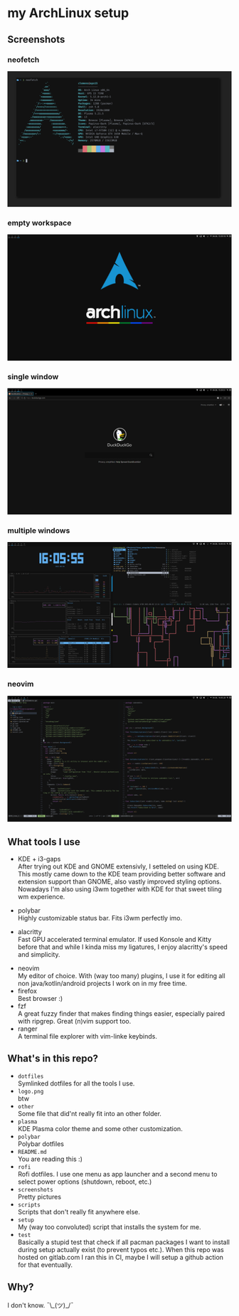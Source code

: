 # my ArchLinux setup

## Screenshots

### neofetch

![fn](./screenshots/nf.png)

### empty workspace

![empty](./screenshots/empty.png)

### single window

![single](./screenshots/ff.png)

### multiple windows

![mult](./screenshots/mult.png)

### neovim

![neovim](./screenshots/neovim.png)

## What tools I use

- KDE + i3-gaps  
  After trying out KDE and GNOME extensivly, I setteled on using KDE. This mostly came down to the KDE team providing better software and extension support than GNOME, also vastly improved styling options. Nowadays I'm also using i3wm together with KDE for that sweet tiling wm experience. </p>
- polybar  
  Highly customizable status bar. Fits i3wm perfectly imo. </p>
- alacritty  
  Fast GPU accelerated terminal emulator. If used Konsole and Kitty before that and while I kinda miss my ligatures, I enjoy alacritty's speed and simplicity. </p>
- neovim  
  My editor of choice. With (way too many) plugins, I use it for editing all non java/kotlin/android projects I work on in my free time.
- firefox  
  Best browser :)
- fzf  
  A great fuzzy finder that makes finding things easier, especially paired with ripgrep. Great (n)vim support too.
- ranger  
  A terminal file explorer with vim-linke keybinds.

## What's in this repo?

- `dotfiles`  
  Symlinked dotfiles for all the tools I use.
- `logo.png`  
  btw
- `other`  
  Some file that did'nt really fit into an other folder.
- `plasma`  
  KDE Plasma color theme and some other customization.
- `polybar`  
  Polybar dotfiles
- `README.md`  
  You are reading this :)
- `rofi`  
  Rofi dotfiles. I use one menu as app launcher and a second menu to select power options (shutdown, reboot, etc.)
- `screenshots`  
  Pretty pictures
- `scripts`  
  Scripts that don't really fit anywhere else.
- `setup`  
  My (way too convoluted) script that installs the system for me.
- `test`  
  Basically a stupid test that check if all pacman packages I want to install during setup actually exist (to prevent typos etc.). When this repo was hosted on gitlab.com I ran this in CI, maybe I will setup a github action for that eventually.

## Why?

I don't know. ¯\\\_(ツ)_/¯

